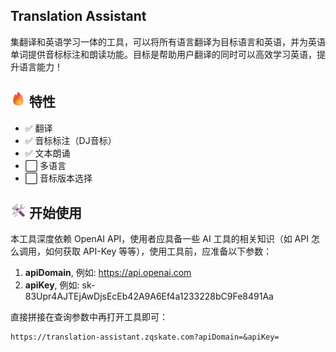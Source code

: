 ## Translation Assistant

集翻译和英语学习一体的工具，可以将所有语言翻译为目标语言和英语，并为英语单词提供音标标注和朗读功能。目标是帮助用户翻译的同时可以高效学习英语，提升语言能力！

## <img src="https://raw.githubusercontent.com/microsoft/fluentui-emoji/main/assets/Fire/3D/fire_3d.png" alt="Alien" width="25" height="25" /> 特性

- ✅ 翻译
- ✅ 音标标注（DJ音标）
- ✅ 文本朗诵
- ⬜ 多语言
- ⬜ 音标版本选择

## <img src="https://raw.githubusercontent.com/microsoft/fluentui-emoji/main/assets/Hammer and wrench/3D/hammer_and_wrench_3d.png" alt="Alien" width="25" height="25" /> 开始使用


本工具深度依赖 OpenAI API，使用者应具备一些 AI 工具的相关知识（如 API 怎么调用，如何获取 API-Key 等等），使用工具前，应准备以下参数：

1. **apiDomain**, 例如: https://api.openai.com
2. **apiKey**, 例如: sk-83Upr4AJTEjAwDjsEcEb42A9A6Ef4a1233228bC9Fe8491Aa

直接拼接在查询参数中再打开工具即可：

```
https://translation-assistant.zqskate.com?apiDomain=&apiKey=
```

